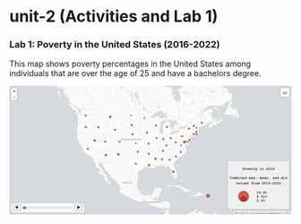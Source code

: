 # unit-2 (Activities and Lab 1)
### Lab 1: Poverty in the United States (2016-2022)

This map shows poverty percentages in the United States among individuals that are over the age of 25 and have a bachelors degree.

![image](img/Lab1_Preview.png)
 
